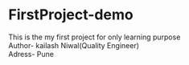 # FirstProject-demo
This is the my first project for only learning purpose
<br>
Author- kailash Niwal(Quality Engineer)
<br>
Adress- Pune
